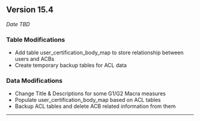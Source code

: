 
## Version 15.4
_Date TBD_

### Table Modifications
* Add table user_certification_body_map to store relationship between users and ACBs
* Create temporary backup tables for ACL data

### Data Modifications
* Change Title & Descriptions for some G1/G2 Macra measures
* Populate user_certification_body_map based on ACL tables
* Backup ACL tables and delete ACB related information from them

---
